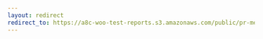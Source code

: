```yaml
---
layout: redirect
redirect_to: https://a8c-woo-test-reports.s3.amazonaws.com/public/pr-merge/42688/e2e/index.html
---
```

